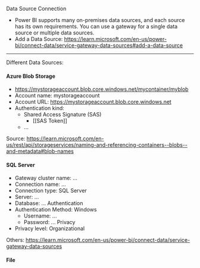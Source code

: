 Data Source Connection
- Power BI supports many on-premises data sources, and each source has its own requirements. You can use a gateway for a single data source or multiple data sources.
- Add a Data Source: https://learn.microsoft.com/en-us/power-bi/connect-data/service-gateway-data-sources#add-a-data-source

---

Different Data Sources:

#### Azure Blob Storage
- https://mystorageaccount.blob.core.windows.net/mycontainer/myblob
- Account name: mystorageaccount
- Account URL: https://mystorageaccount.blob.core.windows.net
- Authentication kind:
	- Shared Access Signature (SAS)
		- [[SAS Token]]
	- ...

Source: https://learn.microsoft.com/en-us/rest/api/storageservices/naming-and-referencing-containers--blobs--and-metadata#blob-names

#### SQL Server
- Gateway cluster name: ...
- Connection name: ...
- Connection type: SQL Server
- Server: ...
- Database: ...
Authentication
- Authentication Method: Windows
	- Username: ...
	- Password: ...
Privacy
- Privacy level: Organizational

Others: https://learn.microsoft.com/en-us/power-bi/connect-data/service-gateway-data-sources

#### File
